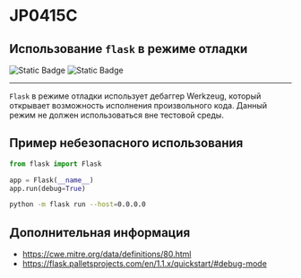 # JP0415C
## Использование `flask` в режиме отладки

![Static Badge](https://img.shields.io/badge/%D0%A1%D1%82%D0%B5%D0%BF%D0%B5%D0%BD%D1%8C%20%D0%BA%D1%80%D0%B8%D1%82%D0%B8%D1%87%D0%BD%D0%BE%D1%81%D1%82%D0%B8-%D0%92%D1%8B%D1%81%D0%BE%D0%BA%D0%B0%D1%8F-crimson?style=for-the-badge)
![Static Badge](https://img.shields.io/badge/%D0%94%D0%BE%D1%81%D1%82%D0%BE%D0%B2%D0%B5%D1%80%D0%BD%D0%BE%D1%81%D1%82%D1%8C%20%D0%BE%D0%BF%D1%80%D0%B5%D0%B4%D0%B5%D0%BB%D0%B5%D0%BD%D0%B8%D1%8F-%D1%81%D1%80%D0%B5%D0%B4%D0%BD%D1%8F%D1%8F-orange?style=for-the-badge)

----

`Flask` в режиме отладки использует дебаггер Werkzeug, который открывает возможность исполнения произвольного кода. Данный режим не должен использоваться вне тестовой среды.

## Пример небезопасного использования

```python linenums="1"
from flask import Flask

app = Flask(__name__)
app.run(debug=True)
```

```bash
python -m flask run --host=0.0.0.0
```

## Дополнительная информация

* <https://cwe.mitre.org/data/definitions/80.html>
* <https://flask.palletsprojects.com/en/1.1.x/quickstart/#debug-mode>
